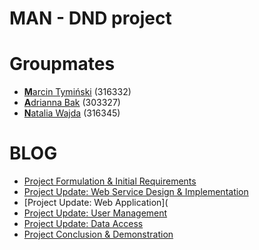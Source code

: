 # MAN - DND project
# Groupmates
- [**M**arcin Tymiński](https://github.com/marcintyminski) (316332)
- [**A**drianna Bak](https://github.com/adabak19) (303327)
- [**N**atalia Wajda](https://github.com/natalkawajda) (316345)

# BLOG
- [Project Formulation & Initial Requirements](https://github.com/adabak19/MAN/blob/main/Project%20Formulation%20and%20Initial%20Requirements.md)
- [Project Update: Web Service Design & Implementation](https://github.com/adabak19/MAN/blob/main/Web%20Service%20Design%20%26%20Implementation.md)
- [Project Update: Web Application](
- [Project Update: User Management](https://github.com/adabak19/MAN/blob/main/User%20management.md)
- [Project Update: Data Access](https://github.com/adabak19/MAN/blob/main/Data%20Access.md)
- [Project Conclusion & Demonstration](https://github.com/adabak19/MAN/blob/main/Project%20Conclusion.md)

